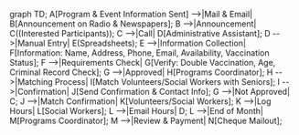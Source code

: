 graph TD;
    A[Program & Event Information Sent] -->|Mail & Email| B[Announcement on Radio & Newspapers];
    B -->|Announcement| C((Interested Participants));
    C -->|Call| D[Administrative Assistant];
    D -->|Manual Entry| E(Spreadsheets);
    E -->|Information Collection| F[Information: Name, Address, Phone, Email, Availability, Vaccination Status];
    F -->|Requirements Check| G[Verify: Double Vaccination, Age, Criminal Record Check];
    G -->|Approved| H[Programs Coordinator];
    H -->|Matching Process| I[Match Volunteers/Social Workers with Seniors];
    I -->|Confirmation| J[Send Confirmation & Contact Info];
    G -->|Not Approved| C;
    J -->|Match Confirmation| K[Volunteers/Social Workers];
    K -->|Log Hours| L[Social Workers];
    L -->|Email Hours| D;
    L -->|End of Month| M[Programs Coordinator];
    M -->|Review & Payment| N[Cheque Mailout];
